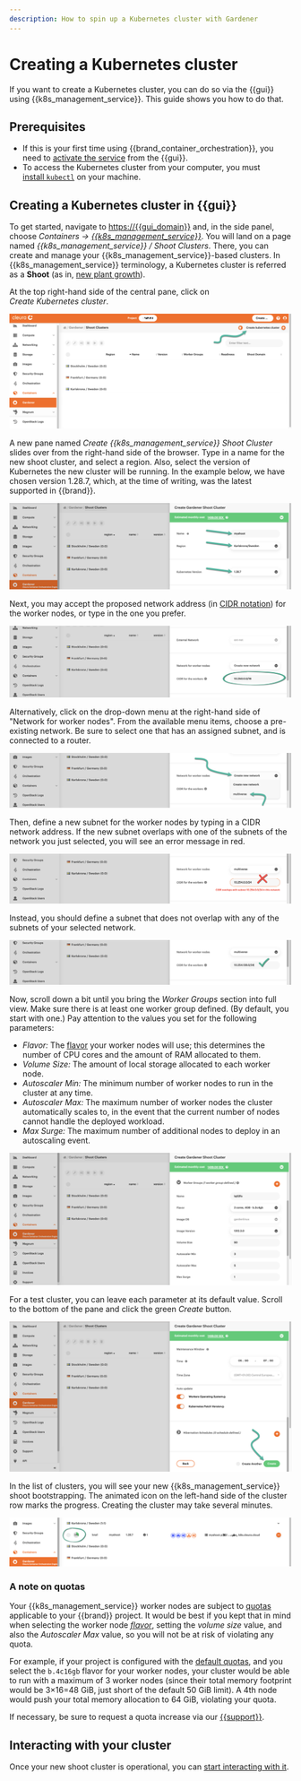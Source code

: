 ```yaml
---
description: How to spin up a Kubernetes cluster with Gardener
---
```

# Creating a Kubernetes cluster

If you want to create a Kubernetes cluster, you can do so via the {{gui}} using {{k8s_management_service}}.
This guide shows you how to do that.

## Prerequisites

* If this is your first time using {{brand_container_orchestration}}, you need to [activate the service](index.md) from the {{gui}}.
* To access the Kubernetes cluster from your computer, you must [install `kubectl`](https://kubernetes.io/docs/tasks/tools/#kubectl) on your machine.

## Creating a Kubernetes cluster in {{gui}}

To get started, navigate to <https://{{gui_domain}}> and, in the side panel, choose *Containers → [{{k8s_management_service}}](https://{{gui_domain}}/containers/gardener)*.
You will land on a page named *{{k8s_management_service}} / Shoot Clusters*.
There, you can create and manage your {{k8s_management_service}}-based clusters.
In {{k8s_management_service}} terminology, a Kubernetes cluster is referred as a **Shoot** (as in, [new plant growth](https://en.wikipedia.org/wiki/Shoot)).

At the top right-hand side of the central pane, click on *Create Kubernetes cluster*.

![{{k8s_management_service}} page in {{gui}}](assets/gardener_page.png)

A new pane named *Create {{k8s_management_service}} Shoot Cluster* slides over from the right-hand side of the browser.
Type in a name for the new shoot cluster, and select a region.
Also, select the version of Kubernetes the new cluster will be running.
In the example below, we have chosen version 1.28.7, which, at the time of writing, was the latest supported in {{brand}}.

!["Create {{k8s_management_service}} Shoot Cluster" panel, showing options to type in a cluster name, select region and Kubernetes version](assets/create-shoot-1.png)

Next, you may accept the proposed network address (in [CIDR notation](https://en.wikipedia.org/wiki/Classless_Inter-Domain_Routing#CIDR_notation)) for the worker nodes, or type in the one you prefer.

![Accept the proposed CIDR network address for the worker nodes or type in the CIDR network address you prefer](assets/create-shoot-1.1.png)

Alternatively, click on the drop-down menu at the right-hand side of "Network for worker nodes".
From the available menu items, choose a pre-existing network.
Be sure to select one that has an assigned subnet, and is connected to a router.

![Select a pre-existing network](assets/create-shoot-1.2.png)

Then, define a new subnet for the worker nodes by typing in a CIDR network address.
If the new subnet overlaps with one of the subnets of the network you just selected, you will see an error message in red.

![Select a pre-existing network](assets/create-shoot-1.3.png)

Instead, you should define a subnet that does not overlap with any of the subnets of your selected network.

![New, valid subnet for the worker nodes](assets/create-shoot-1.4.png)

Now, scroll down a bit until you bring the *Worker Groups* section into full view.
Make sure there is at least one worker group defined.
(By default, you start with one.)
Pay attention to the values you set for the following parameters:

* *Flavor:* The [flavor](../../../reference/flavors/index.md) your worker nodes will use;
this determines the number of CPU cores and the amount of RAM allocated to them.
* *Volume Size:* The amount of local storage allocated to each worker node.
* *Autoscaler Min:* The minimum number of worker nodes to run in the cluster at any time.
* *Autoscaler Max:* The maximum number of worker nodes the cluster automatically scales to, in the event that the current number of nodes cannot handle the deployed workload.
* *Max Surge:* The maximum number of additional nodes to deploy in an autoscaling event.

!["Create {{k8s_management_service}} Shoot Cluster" panel](assets/create-shoot-2.png)

For a test cluster, you can leave each parameter at its default value.
Scroll to the bottom of the pane and click the green *Create* button.

!["Create {{k8s_management_service}} Shoot Cluster" panel](assets/create-shoot-3.png)

In the list of clusters, you will see your new {{k8s_management_service}} shoot bootstrapping.
The animated icon on the left-hand side of the cluster row marks the progress.
Creating the cluster may take several minutes.

![Shoot cluster bootstrapping](assets/shoot_bootstrapping.png)

### A note on quotas

Your {{k8s_management_service}} worker nodes are subject to [quotas](../../../reference/quotas/openstack.md) applicable to your {{brand}} project.
It would be best if you kept that in mind when selecting the worker node [*flavor*](../../../reference/flavors/index.md), setting the _volume size_ value, and also the _Autoscaler Max_ value, so you will not be at risk of violating any quota.

For example, if your project is configured with the [default quotas](../../../reference/quotas/openstack.md), and you select the `b.4c16gb` flavor for your worker nodes, your cluster would be able to run with a maximum of 3 worker nodes (since their total memory footprint would be 3×16=48 GiB, just short of the default 50 GiB limit).
A 4th node would push your total memory allocation to 64 GiB, violating your quota.

If necessary, be sure to request a quota increase via our [{{support}}](https://{{support_domain}}/servicedesk).

## Interacting with your cluster

Once your new shoot cluster is operational, you can [start interacting with it](kubectl.md).
